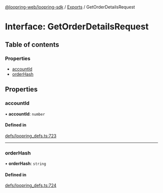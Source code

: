[@loopring-web/loopring-sdk](../README.md) / [Exports](../modules.md) / GetOrderDetailsRequest

# Interface: GetOrderDetailsRequest

## Table of contents

### Properties

- [accountId](GetOrderDetailsRequest.md#accountid)
- [orderHash](GetOrderDetailsRequest.md#orderhash)

## Properties

### accountId

• **accountId**: `number`

#### Defined in

[defs/loopring_defs.ts:723](https://github.com/Loopring/loopring_sdk/blob/d5fca11/src/defs/loopring_defs.ts#L723)

___

### orderHash

• **orderHash**: `string`

#### Defined in

[defs/loopring_defs.ts:724](https://github.com/Loopring/loopring_sdk/blob/d5fca11/src/defs/loopring_defs.ts#L724)
